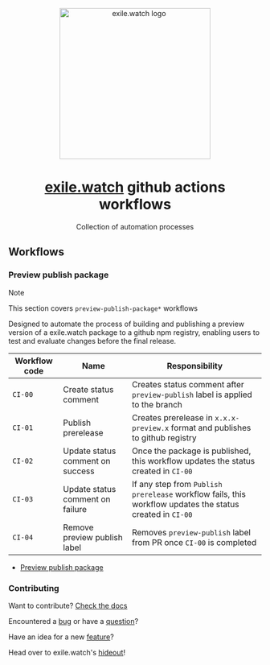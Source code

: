 <p align="center">
  <a href="https://exile.watch">
    <img alt="exile.watch logo" src="https://avatars.githubusercontent.com/u/158840748?s=400&u=4c73ba2a9a2ebc70b01c6303d41e8571df84ec37&v=4" width="300" />
  </a>
</p>
<h1 align="center">
  <a href="#">exile.watch</a> github actions workflows
</h1>
<p align="center">
    Collection of automation processes
</p>

## Workflows

### Preview publish package

> [!NOTE]
> This section covers `preview-publish-package*` workflows

Designed to automate the process of building and publishing a preview version of a exile.watch package to a github npm registry, enabling users to test and evaluate changes before the final release. 

| Workflow code | Name                             | Responsibility                                                                                            |
|---------------|----------------------------------|-----------------------------------------------------------------------------------------------------------|
| `CI-00`       | Create status comment            | Creates status comment after `preview-publish` label is applied to the branch                             |
| `CI-01`       | Publish prerelease               | Creates prerelease in `x.x.x-preview.x` format and publishes to github registry                           |
| `CI-02`       | Update status comment on success | Once the package is published, this workflow updates the status created in `CI-00`                        |
| `CI-03`       | Update status comment on failure | If any step from `Publish prerelease` workflow fails, this workflow updates the status created in `CI-00` |
| `CI-04`       | Remove preview publish label     | Removes `preview-publish` label from PR once `CI-00` is completed                                         |

- [Preview publish package]()
### Contributing
Want to contribute? [Check the docs](https://docs.exile.watch/projects/splinters/contributing)

Encountered a [bug](https://github.com/exile-watch/hideout/issues) or have a [question](https://github.com/exile-watch/hideout/discussions)?

Have an idea for a new [feature](https://github.com/exile-watch/hideout/discussions/categories/ideas)?

Head over to exile.watch's [hideout](https://github.com/exile-watch/hideout)!